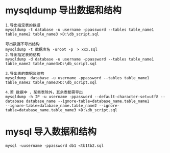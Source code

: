 # mysqldump 导出数据和结构

    1.导出指定表的数据
    mysqldump -t database -u username -ppassword --tables table_name1 table_name2 table_name3 >D:\db_script.sql

    导出数据不导出结构 
    mysqldump -t 数据库名 -uroot -p　> xxx.sql
    2.导出指定表的结构
    mysqldump -d database -u username -ppassword --tables table_name1 table_name2 table_name3>D:\db_script.sql

    3.导出表的数据及结构
    mysqldump  database -u username -ppassword --tables table_name1 table_name2 table_name3>D:\db_script.sql

    4.若 数据中 ，某些表除外，其余表都需导出
    mysqldump -h IP -u username -ppassword --default-character-set=utf8 --database database_name --ignore-table=database_name.table_name1
    --ignore-table=database_name.table_name2 --ignore-table=database_name.table_name3 >D:\db_script.sql


# mysql 导入数据和结构

    mysql -uusername -ppassword db1 <tb1tb2.sql